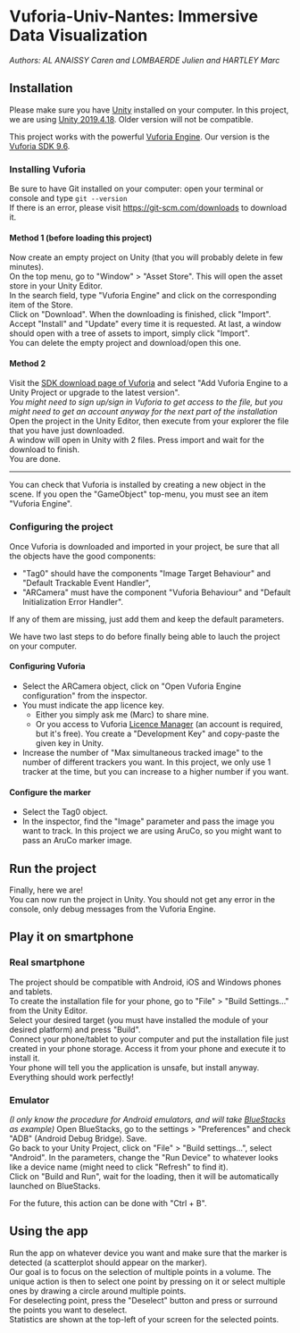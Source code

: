 # Vuforia-Univ-Nantes: Immersive Data Visualization
*Authors: AL ANAISSY Caren and LOMBAERDE Julien and HARTLEY Marc*

## Installation
Please make sure you have [Unity](www.unity.com) installed on your computer. In this project, we are using [Unity 2019.4.18](https://unity3d.com/get-unity/download/archive). Older version will not be compatible.  

This project works with the powerful [Vuforia Engine](https://developer.vuforia.com/). Our version is the [Vuforia SDK 9.6](https://developer.vuforia.com/downloads/sdk).

### Installing Vuforia
Be sure to have Git installed on your computer: open your terminal or console and type `git --version`  
If there is an error, please visit https://git-scm.com/downloads to download it.  

#### Method 1 (before loading this project)
Now create an empty project on Unity (that you will probably delete in few minutes).  
On the top menu, go to "Window" > "Asset Store". This will open the asset store in your Unity Editor.  
In the search field, type "Vuforia Engine" and click on the corresponding item of the Store.  
Click on "Download". When the downloading is finished, click "Import".  
Accept "Install" and "Update" every time it is requested. At last, a window should open with a tree of assets to import, simply click "Import".  
You can delete the empty project and download/open this one.

#### Method 2
Visit the [SDK download page of Vuforia](https://developer.vuforia.com/downloads/sdk) and select "Add Vuforia Engine to a Unity Project or upgrade to the latest version".  
*You might need to sign up/sign in Vuforia to get access to the file, but you might need to get an account anyway for the next part of the installation*  
Open the project in the Unity Editor, then execute from your explorer the file that you have just downloaded.  
A window will open in Unity with 2 files. Press import and wait for the download to finish.  
You are done.

---
You can check that Vuforia is installed by creating a new object in the scene. If you open the "GameObject" top-menu, you must see an item "Vuforia Engine".

### Configuring the project
Once Vuforia is downloaded and imported in your project, be sure that all the objects have the good components:
- "Tag0" should have the components "Image Target Behaviour" and "Default Trackable Event Handler",
- "ARCamera" must have the component "Vuforia Behaviour" and "Default Initialization Error Handler".

If any of them are missing, just add them and keep the default parameters.  

We have two last steps to do before finally being able to lauch the project on your computer.

#### Configuring Vuforia
- Select the ARCamera object, click on "Open Vuforia Engine configuration" from the inspector.
- You must indicate the app licence key.
    - Either you simply ask me (Marc) to share mine.
    - Or you access to Vuforia [Licence Manager](https://developer.vuforia.com/vui/develop/licenses) (an account is required, but it's free). You create a "Development Key" and copy-paste the given key in Unity.
- Increase the number of "Max simultaneous tracked image" to the number of different trackers you want. In this project, we only use 1 tracker at the time, but you can increase to a higher number if you want.

#### Configure the marker
- Select the Tag0 object.
- In the inspector, find the "Image" parameter and pass the image you want to track. In this project we are using AruCo, so you might want to pass an AruCo marker image.

## Run the project
Finally, here we are!  
You can now run the project in Unity. You should not get any error in the console, only debug messages from the Vuforia Engine.   

## Play it on smartphone
### Real smartphone
The project should be compatible with Android, iOS and Windows phones and tablets.  
To create the installation file for your phone, go to "File" > "Build Settings..." from the Unity Editor.  
Select your desired target (you must have installed the module of your desired platform) and press "Build".  
Connect your phone/tablet to your computer and put the installation file just created in your phone storage. Access it from your phone and execute it to install it.  
Your phone will tell you the application is unsafe, but install anyway.  
Everything should work perfectly!

### Emulator 
*(I only know the procedure for Android emulators, and will take [BlueStacks](https://www.bluestacks.com/) as example)*
Open BlueStacks, go to the settings > "Preferences" and check "ADB" (Android Debug Bridge). Save.  
Go back to your Unity Project, click on "File" > "Build settings...", select "Android". In the parameters, change the "Run Device" to whatever looks like a device name (might need to click "Refresh" to find it).  
Click on "Build and Run", wait for the loading, then it will be automatically launched on BlueStacks.  

For the future, this action can be done with "Ctrl + B".

## Using the app
Run the app on whatever device you want and make sure that the marker is detected (a scatterplot should appear on the marker).  
Our goal is to focus on the selection of multiple points in a volume. The unique action is then to select one point by pressing on it or select multiple ones by drawing a circle around multiple points.  
For deselecting point, press the "Deselect" button and press or surround the points you want to deselect.  
Statistics are shown at the top-left of your screen for the selected points.
